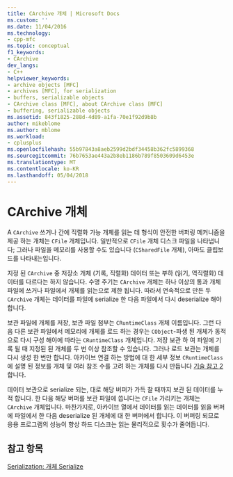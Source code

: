 ```yaml
---
title: CArchive 개체 | Microsoft Docs
ms.custom: ''
ms.date: 11/04/2016
ms.technology:
- cpp-mfc
ms.topic: conceptual
f1_keywords:
- CArchive
dev_langs:
- C++
helpviewer_keywords:
- archive objects [MFC]
- archives [MFC], for serialization
- buffers, serializable objects
- CArchive class [MFC], about CArchive class [MFC]
- buffering, serializable objects
ms.assetid: 843f1825-288d-4d89-a1fa-70e1f92d9b8b
author: mikeblome
ms.author: mblome
ms.workload:
- cplusplus
ms.openlocfilehash: 55b97843a8aeb2599d2bdf34458b362fc5899368
ms.sourcegitcommit: 76b7653ae443a2b8eb1186b789f8503609d6453e
ms.translationtype: MT
ms.contentlocale: ko-KR
ms.lasthandoff: 05/04/2018
---
```

# <a name="what-is-a-carchive-object"></a>CArchive 개체
A `CArchive` 쓰거나 간에 직렬화 가능 개체를 읽는 데 형식이 안전한 버퍼링 메커니즘을 제공 하는 개체는 `CFile` 개체입니다. 일반적으로 `CFile` 개체 디스크 파일을 나타냅니다; 그러나 파일을 메모리를 사용할 수도 있습니다 (`CSharedFile` 개체), 아마도 클립보드를 나타내는입니다.  
  
 지정 된 `CArchive` 중 저장소 개체 (기록, 직렬화) 데이터 또는 부하 (읽기, 역직렬화) 데이터를 다르다는 하지 않습니다. 수명 주기는 `CArchive` 개체는 하나 이상의 통과 개체 파일에 쓰거나 파일에서 개체를 읽는으로 제한 됩니다. 따라서 연속적으로 만든 두 `CArchive` 개체는 데이터를 파일에 serialize 한 다음 파일에서 다시 deserialize 해야 합니다.  
  
 보관 파일에 개체를 저장, 보관 파일 첨부는 `CRuntimeClass` 개체 이름입니다. 그런 다음 다른 보관 파일에서 메모리에 개체를 로드 하는 경우는 `CObject`-파생 된 개체가 동적으로 다시 구성 해야에 따라는 `CRuntimeClass` 개체입니다. 저장 보관 하 여 파일에 기록 될 때 지정된 된 개체를 두 번 이상 참조할 수 있습니다. 그러나 로드 보관는 개체를 다시 생성 한 번만 합니다. 아카이브 연결 하는 방법에 대 한 세부 정보 `CRuntimeClass` 에 설명 된 정보를 개체 및 여러 참조 수를 고려 하는 개체를 다시 만듭니다 [기술 참고 2](../mfc/tn002-persistent-object-data-format.md)합니다.  
  
 데이터 보관으로 serialize 되는, 대로 해당 버퍼가 가득 찰 때까지 보관 된 데이터를 누적 합니다. 한 다음 해당 버퍼를 보관 파일에 씁니다는 `CFile` 가리키는 개체는 `CArchive` 개체입니다. 마찬가지로, 아카이브 열에서 데이터를 읽는 데이터를 읽을 버퍼에 파일에서 한 다음 deserialize 된 개체에 대 한 버퍼에서 합니다. 이 버퍼링 되므로 응용 프로그램의 성능이 향상 하드 디스크는 읽는 물리적으로 횟수가 줄어듭니다.  
  
## <a name="see-also"></a>참고 항목  
 [Serialization: 개체 Serialize](../mfc/serialization-serializing-an-object.md)

